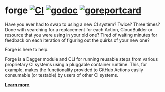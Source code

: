 # forge [![CI](https://github.com/frantjc/forge/actions/workflows/ci.yml/badge.svg?branch=main&event=push)](https://github.com/frantjc/forge/actions) [![godoc](https://pkg.go.dev/badge/github.com/frantjc/forge.svg)](https://pkg.go.dev/github.com/frantjc/forge) [![goreportcard](https://goreportcard.com/badge/github.com/frantjc/forge)](https://goreportcard.com/report/github.com/frantjc/forge)

Have you ever had to swap to using a new CI system? Twice? Three times? Done with searching for a replacement for each Action, CloudBuilder or resource that you were using in your old one? Tired of waiting minutes for feedback on each iteration of figuring out the quirks of your new one?

Forge is here to help.

Forge is a Dagger module and CLI for running reusable steps from various proprietary CI systems using a pluggable container runtime. This, for example, makes the functionality provided to GitHub Actions easily consumable (or testable) by users of other CI systems.

[**Learn more**](https://frantjc.github.io/forge).
